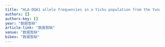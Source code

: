 ```yaml
---
title: "HLA-DQA1 allele frequencies in a Yichu population from the Yunan Province of China"
authors: []
authors-key: []
year: "数据暂缺"
article-link: "数据暂缺"
venue: "数据暂缺"
bibex: "数据暂缺"
---
```

